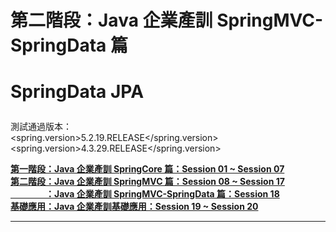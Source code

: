 # 第二階段：Java 企業產訓 SpringMVC-SpringData 篇<p />
# SpringData JPA<p />
測試通過版本：<br />
&lt;spring.version>5.2.19.RELEASE&lt;/spring.version><br />
&lt;spring.version>4.3.29.RELEASE&lt;/spring.version><p />

<b><a href="https://github.com/vincenttuan/SpringCoreExpert2022">第一階段：Java 企業產訓 SpringCore 篇：Session 01 ~ Session 07</a></b><br />
<b><a href="https://github.com/vincenttuan/SpringMVCExpert2022">第二階段：Java 企業產訓 SpringMVC 篇：Session 08 ~ Session 17</a></b><br />
<b><a href="https://github.com/vincenttuan/SpringDataJPAExpert2022">　　　　：Java 企業產訓 SpringMVC-SpringData 篇：Session 18</a></b><br />
<b><a href="https://github.com/vincenttuan/SpringBoot-PSI-20211018">基礎應用：Java 企業產訓基礎應用：Session 19 ~ Session 20</a></b><br />
<hr/>
